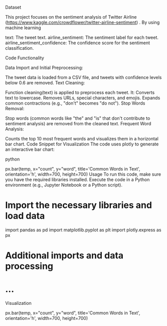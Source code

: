Dataset

This project focuses on the sentiment analysis of  Twitter  Airline (https://www.kaggle.com/crowdflower/twitter-airline-sentiment) . By using machine learning 

text: The tweet text.
airline_sentiment: The sentiment label for each tweet.
airline_sentiment_confidence: The confidence score for the sentiment classification.

Code Functionality

Data Import and Initial Preprocessing:

The tweet data is loaded from a CSV file, and tweets with confidence levels below 0.6 are removed.
Text Cleaning:

Function cleaning(text) is applied to preprocess each tweet. It:
Converts text to lowercase.
Removes URLs, special characters, and emojis.
Expands common contractions (e.g., "don't" becomes "do not").
Stop Words Removal:

Stop words (common words like "the" and "is" that don't contribute to sentiment analysis) are removed from the cleaned text.
Frequent Word Analysis:

Counts the top 10 most frequent words and visualizes them in a horizontal bar chart.
Code Snippet for Visualization
The code uses plotly to generate an interactive bar chart:

python

px.bar(temp, x="count", y="word", title='Common Words in Text', orientation='h', width=700, height=700)
Usage
To run this code, make sure you have the required libraries installed. Execute the code in a Python environment (e.g., Jupyter Notebook or a Python script).


# Import the necessary libraries and load data
import pandas as pd
import matplotlib.pyplot as plt
import plotly.express as px

# Additional imports and data processing
# ...

Visualization

px.bar(temp, x="count", y="word", title='Common Words in Text', orientation='h', width=700, height=700)







